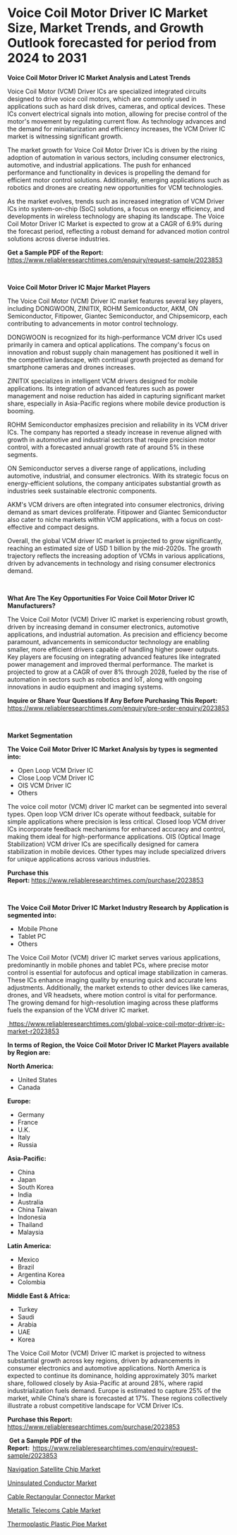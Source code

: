 <p><h1>Voice Coil Motor Driver IC Market Size, Market Trends, and Growth Outlook forecasted for period from 2024 to 2031</h1></p><p><strong>Voice Coil Motor Driver IC Market Analysis and Latest Trends</strong></p>
<p><p>Voice Coil Motor (VCM) Driver ICs are specialized integrated circuits designed to drive voice coil motors, which are commonly used in applications such as hard disk drives, cameras, and optical devices. These ICs convert electrical signals into motion, allowing for precise control of the motor's movement by regulating current flow. As technology advances and the demand for miniaturization and efficiency increases, the VCM Driver IC market is witnessing significant growth.</p><p>The market growth for Voice Coil Motor Driver ICs is driven by the rising adoption of automation in various sectors, including consumer electronics, automotive, and industrial applications. The push for enhanced performance and functionality in devices is propelling the demand for efficient motor control solutions. Additionally, emerging applications such as robotics and drones are creating new opportunities for VCM technologies.</p><p>As the market evolves, trends such as increased integration of VCM Driver ICs into system-on-chip (SoC) solutions, a focus on energy efficiency, and developments in wireless technology are shaping its landscape. The Voice Coil Motor Driver IC Market is expected to grow at a CAGR of 6.9% during the forecast period, reflecting a robust demand for advanced motion control solutions across diverse industries.</p></p>
<p><strong>Get a Sample PDF of the Report:&nbsp;</strong> <a href="https://www.reliableresearchtimes.com/enquiry/request-sample/2023853?utm_campaign=1595&utm_medium=2&utm_source=Github&utm_content=ia&utm_term=30102024&utm_id=voice-coil-motor-driver-ic">https://www.reliableresearchtimes.com/enquiry/request-sample/2023853</a></p>
<p>&nbsp;</p>
<p><strong>Voice Coil Motor Driver IC Major Market Players</strong></p>
<p><p>The Voice Coil Motor (VCM) Driver IC market features several key players, including DONGWOON, ZINITIX, ROHM Semiconductor, AKM, ON Semiconductor, Fitipower, Giantec Semiconductor, and Chipsemicorp, each contributing to advancements in motor control technology.</p><p>DONGWOON is recognized for its high-performance VCM driver ICs used primarily in camera and optical applications. The company's focus on innovation and robust supply chain management has positioned it well in the competitive landscape, with continual growth projected as demand for smartphone cameras and drones increases.</p><p>ZINITIX specializes in intelligent VCM drivers designed for mobile applications. Its integration of advanced features such as power management and noise reduction has aided in capturing significant market share, especially in Asia-Pacific regions where mobile device production is booming.</p><p>ROHM Semiconductor emphasizes precision and reliability in its VCM driver ICs. The company has reported a steady increase in revenue aligned with growth in automotive and industrial sectors that require precision motor control, with a forecasted annual growth rate of around 5% in these segments.</p><p>ON Semiconductor serves a diverse range of applications, including automotive, industrial, and consumer electronics. With its strategic focus on energy-efficient solutions, the company anticipates substantial growth as industries seek sustainable electronic components.</p><p>AKM's VCM drivers are often integrated into consumer electronics, driving demand as smart devices proliferate. Fitipower and Giantec Semiconductor also cater to niche markets within VCM applications, with a focus on cost-effective and compact designs.</p><p>Overall, the global VCM driver IC market is projected to grow significantly, reaching an estimated size of USD 1 billion by the mid-2020s. The growth trajectory reflects the increasing adoption of VCMs in various applications, driven by advancements in technology and rising consumer electronics demand.</p></p>
<p>&nbsp;</p>
<p><strong>What Are The Key Opportunities For Voice Coil Motor Driver IC Manufacturers?</strong></p>
<p><p>The Voice Coil Motor (VCM) Driver IC market is experiencing robust growth, driven by increasing demand in consumer electronics, automotive applications, and industrial automation. As precision and efficiency become paramount, advancements in semiconductor technology are enabling smaller, more efficient drivers capable of handling higher power outputs. Key players are focusing on integrating advanced features like integrated power management and improved thermal performance. The market is projected to grow at a CAGR of over 8% through 2028, fueled by the rise of automation in sectors such as robotics and IoT, along with ongoing innovations in audio equipment and imaging systems.</p></p>
<p><strong>Inquire or Share Your Questions If Any Before Purchasing This Report:</strong> <a href="https://www.reliableresearchtimes.com/enquiry/pre-order-enquiry/2023853?utm_campaign=1595&utm_medium=2&utm_source=Github&utm_content=ia&utm_term=30102024&utm_id=voice-coil-motor-driver-ic">https://www.reliableresearchtimes.com/enquiry/pre-order-enquiry/2023853</a></p>
<p>&nbsp;</p>
<p><strong>Market Segmentation</strong></p>
<p><strong>The Voice Coil Motor Driver IC Market Analysis by types is segmented into:</strong></p>
<p><ul><li>Open Loop VCM Driver IC</li><li>Close Loop VCM Driver IC</li><li>OIS VCM Driver IC</li><li>Others</li></ul></p>
<p><p>The voice coil motor (VCM) driver IC market can be segmented into several types. Open loop VCM driver ICs operate without feedback, suitable for simple applications where precision is less critical. Closed loop VCM driver ICs incorporate feedback mechanisms for enhanced accuracy and control, making them ideal for high-performance applications. OIS (Optical Image Stabilization) VCM driver ICs are specifically designed for camera stabilization in mobile devices. Other types may include specialized drivers for unique applications across various industries.</p></p>
<p><strong>Purchase this Report:&nbsp;</strong><a href="https://www.reliableresearchtimes.com/purchase/2023853?utm_campaign=1595&utm_medium=2&utm_source=Github&utm_content=ia&utm_term=30102024&utm_id=voice-coil-motor-driver-ic">https://www.reliableresearchtimes.com/purchase/2023853</a></p>
<p>&nbsp;</p>
<p><strong>The Voice Coil Motor Driver IC Market Industry Research by Application is segmented into:</strong></p>
<p><ul><li>Mobile Phone</li><li>Tablet PC</li><li>Others</li></ul></p>
<p><p>The Voice Coil Motor (VCM) driver IC market serves various applications, predominantly in mobile phones and tablet PCs, where precise motor control is essential for autofocus and optical image stabilization in cameras. These ICs enhance imaging quality by ensuring quick and accurate lens adjustments. Additionally, the market extends to other devices like cameras, drones, and VR headsets, where motion control is vital for performance. The growing demand for high-resolution imaging across these platforms fuels the expansion of the VCM driver IC market.</p></p>
<p><a href="https://www.reliableresearchtimes.com/global-voice-coil-motor-driver-ic-market-r2023853?utm_campaign=1595&utm_medium=2&utm_source=Github&utm_content=ia&utm_term=30102024&utm_id=voice-coil-motor-driver-ic">&nbsp;https://www.reliableresearchtimes.com/global-voice-coil-motor-driver-ic-market-r2023853</a></p>
<p><strong>In terms of Region, the Voice Coil Motor Driver IC Market Players available by Region are:</strong></p>
<p>
    <p> <strong> North America: </strong>
        <ul>
            <li>United States</li>
            <li>Canada</li>
        </ul>
        </p> 
    <p> <strong> Europe: </strong>
        <ul>
            <li>Germany</li>
            <li>France</li>
            <li>U.K.</li>
            <li>Italy</li>
            <li>Russia</li>
        </ul>
        </p> 
    <p> <strong> Asia-Pacific: </strong>
        <ul>
            <li>China</li>
            <li>Japan</li>
            <li>South Korea</li>
            <li>India</li>
            <li>Australia</li>
            <li>China Taiwan</li>
            <li>Indonesia</li>
            <li>Thailand</li>
            <li>Malaysia</li>
        </ul>
        </p> 
    <p> <strong> Latin America: </strong>
        <ul>
            <li>Mexico</li>
            <li>Brazil</li>
            <li>Argentina Korea</li>
            <li>Colombia</li>
        </ul>
        </p> 
    <p> <strong> Middle East & Africa: </strong>
        <ul>
            <li>Turkey</li>
            <li>Saudi</li>
            <li>Arabia</li>
            <li>UAE</li>
            <li>Korea</li>
        </ul>
    </p>
    </p>
<p><p>The Voice Coil Motor (VCM) Driver IC market is projected to witness substantial growth across key regions, driven by advancements in consumer electronics and automotive applications. North America is expected to continue its dominance, holding approximately 30% market share, followed closely by Asia-Pacific at around 28%, where rapid industrialization fuels demand. Europe is estimated to capture 25% of the market, while China’s share is forecasted at 17%. These regions collectively illustrate a robust competitive landscape for VCM Driver ICs.</p></p>
<p><strong>Purchase this Report: </strong><a href="https://www.reliableresearchtimes.com/purchase/2023853?utm_campaign=1595&utm_medium=2&utm_source=Github&utm_content=ia&utm_term=30102024&utm_id=voice-coil-motor-driver-ic">https://www.reliableresearchtimes.com/purchase/2023853</a></p>
<p>&nbsp;<strong>Get a Sample PDF of the Report:&nbsp;&nbsp;</strong><a href="https://www.reliableresearchtimes.com/enquiry/request-sample/2023853?utm_campaign=1595&utm_medium=2&utm_source=Github&utm_content=ia&utm_term=30102024&utm_id=voice-coil-motor-driver-ic">https://www.reliableresearchtimes.com/enquiry/request-sample/2023853</a></p>
<p><strong></strong></p>
<p><p><a href="https://www.linkedin.com/pulse/navigation-satellite-chip-market-segmentation-in-depth-analysis-h9bve?utm_campaign=1595&utm_medium=2&utm_source=Github&utm_content=ia&utm_term=30102024&utm_id=voice-coil-motor-driver-ic">Navigation Satellite Chip Market</a></p><p><a href="https://www.linkedin.com/pulse/uninsulated-conductor-market-size-share-trends-analysis-report-s9sif?utm_campaign=1595&utm_medium=2&utm_source=Github&utm_content=ia&utm_term=30102024&utm_id=voice-coil-motor-driver-ic">Uninsulated Conductor Market</a></p><p><a href="https://www.linkedin.com/pulse/future-trends-global-cable-rectangular-connector-market-insights-i7sue?utm_campaign=1595&utm_medium=2&utm_source=Github&utm_content=ia&utm_term=30102024&utm_id=voice-coil-motor-driver-ic">Cable Rectangular Connector Market</a></p><p><a href="https://www.linkedin.com/pulse/metallic-telecoms-cable-market-global-regional-analysis-x3rqe?utm_campaign=1595&utm_medium=2&utm_source=Github&utm_content=ia&utm_term=30102024&utm_id=voice-coil-motor-driver-ic">Metallic Telecoms Cable Market</a></p><p><a href="https://www.linkedin.com/pulse/global-thermoplastic-plastic-pipe-market-analysis-key-trends-gmtve?utm_campaign=1595&utm_medium=2&utm_source=Github&utm_content=ia&utm_term=30102024&utm_id=voice-coil-motor-driver-ic">Thermoplastic Plastic Pipe Market</a></p></p>